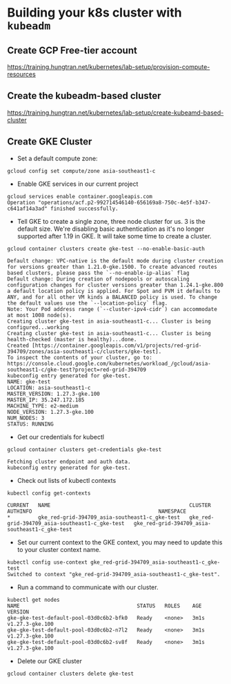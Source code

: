 # Building your k8s cluster with `kubeadm`

## Create GCP Free-tier account

https://training.hungtran.net/kubernetes/lab-setup/provision-compute-resources

## Create the kubeadm-based cluster

https://training.hungtran.net/kubernetes/lab-setup/create-kubeamd-based-cluster


## Create GKE Cluster

- Set a default compute zone:
```
gcloud config set compute/zone asia-southeast1-c
```

- Enable GKE services in our current project
```
gcloud services enable container.googleapis.com
Operation "operations/acf.p2-992714546140-656169a8-750c-4e5f-b347-c641af14a3ad" finished successfully.
```

- Tell GKE to create a single zone, three node cluster for us. 3 is the default size. We're disabling basic authentication as it's no longer supported after 1.19 in GKE. It will take some time to create a cluster.

```
gcloud container clusters create gke-test --no-enable-basic-auth

Default change: VPC-native is the default mode during cluster creation for versions greater than 1.21.0-gke.1500. To create advanced routes based clusters, please pass the `--no-enable-ip-alias` flag
Default change: During creation of nodepools or autoscaling configuration changes for cluster versions greater than 1.24.1-gke.800 a default location policy is applied. For Spot and PVM it defaults to ANY, and for all other VM kinds a BALANCED policy is used. To change the default values use the `--location-policy` flag.
Note: Your Pod address range (`--cluster-ipv4-cidr`) can accommodate at most 1008 node(s).
Creating cluster gke-test in asia-southeast1-c... Cluster is being configured...working
Creating cluster gke-test in asia-southeast1-c... Cluster is being health-checked (master is healthy)...done.                                                                                                         
Created [https://container.googleapis.com/v1/projects/red-grid-394709/zones/asia-southeast1-c/clusters/gke-test].
To inspect the contents of your cluster, go to: https://console.cloud.google.com/kubernetes/workload_/gcloud/asia-southeast1-c/gke-test?project=red-grid-394709
kubeconfig entry generated for gke-test.
NAME: gke-test
LOCATION: asia-southeast1-c
MASTER_VERSION: 1.27.3-gke.100
MASTER_IP: 35.247.172.185
MACHINE_TYPE: e2-medium
NODE_VERSION: 1.27.3-gke.100
NUM_NODES: 3
STATUS: RUNNING
```

- Get our credentials for kubectl
```
gcloud container clusters get-credentials gke-test

Fetching cluster endpoint and auth data.
kubeconfig entry generated for gke-test.
```

- Check out lists of kubectl contexts
```
kubectl config get-contexts

CURRENT   NAME                                             CLUSTER                                          AUTHINFO                                         NAMESPACE
*         gke_red-grid-394709_asia-southeast1-c_gke-test   gke_red-grid-394709_asia-southeast1-c_gke-test   gke_red-grid-394709_asia-southeast1-c_gke-test  
```

- Set our current context to the GKE context, you may need to update this to your cluster context name.
```
kubectl config use-context gke_red-grid-394709_asia-southeast1-c_gke-test
Switched to context "gke_red-grid-394709_asia-southeast1-c_gke-test".
```

- Run a command to communicate with our cluster.
```
kubectl get nodes
NAME                                      STATUS   ROLES    AGE    VERSION
gke-gke-test-default-pool-03d0c6b2-bfk0   Ready    <none>   3m1s   v1.27.3-gke.100
gke-gke-test-default-pool-03d0c6b2-n7l2   Ready    <none>   3m1s   v1.27.3-gke.100
gke-gke-test-default-pool-03d0c6b2-sv8f   Ready    <none>   3m1s   v1.27.3-gke.100
```

- Delete our GKE cluster
```
gcloud container clusters delete gke-test
```